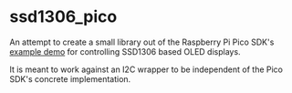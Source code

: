 # ssd1306_pico

An attempt to create a small library out of the Raspberry Pi Pico SDK's [example demo](https://github.com/raspberrypi/pico-examples/tree/84e8d489ca321a4be90ee49e36dc29e5c645da08/i2c/ssd1306_i2c) for controlling SSD1306 based OLED displays.

It is meant to work against an I2C wrapper to be independent of the Pico SDK's concrete implementation.
